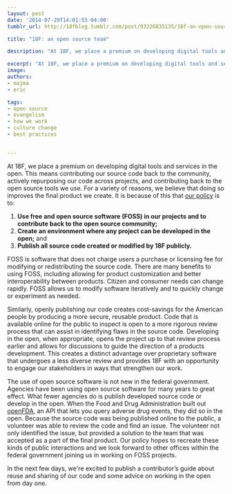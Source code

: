 ```yaml
---
layout: post
date: '2014-07-29T14:01:55-04:00'
tumblr_url: http://18fblog.tumblr.com/post/93226835135/18f-an-open-source-team

title: "18F: an open source team"

description: "At 18F, we place a premium on developing digital tools and services in the open. This means contributing our source code back to the community, actively repurposing our code across projects, and contributing back to the open source tools we use. For a variety of reasons, we believe that doing so improves the final product we create."

excerpt: "At 18F, we place a premium on developing digital tools and services in the open. This means contributing our source code back to the community, actively repurposing our code across projects, and contributing back to the open source tools we use. For a variety of reasons, we believe that doing so improves the final product we create."
image: 
authors:
- majma
- eric

tags:
- open source
- evangelism
- how we work
- culture change
- best practices


---
```

At 18F, we place a premium on developing digital tools and services in
the open. This means contributing our source code back to the community,
actively repurposing our code across projects, and contributing back to
the open source tools we use. For a variety of reasons, we believe that
doing so improves the final product we create. It is because of this
that [our
policy](https://github.com/18F/open-source-policy/blob/master/policy.md)
is to:

1.  **Use free and open source software (FOSS) in our projects and to
    contribute back to the open source community;**
2.  **Create an environment where any project can be developed in the
    open;** and
3.  **Publish all source code created or modified by 18F publicly.**

FOSS is software that does not charge users a purchase or licensing fee
for modifying or redistributing the source code. There are many benefits
to using FOSS, including allowing for product customization and better
interoperability between products. Citizen and consumer needs can change
rapidly. FOSS allows us to modify software iteratively and to quickly
change or experiment as needed.

Similarly, openly publishing our code creates cost-savings for the
American people by producing a more secure, reusable product. Code that
is available online for the public to inspect is open to a more rigorous
review process that can assist in identifying flaws in the source code.
Developing in the open, when appropriate, opens the project up to that
review process earlier and allows for discussions to guide the direction
of a products development. This creates a distinct advantage over
proprietary software that undergoes a less diverse review and provides
18F with an opportunity to engage our stakeholders in ways that
strengthen our work.

The use of open source software is not new in the federal government.
Agencies have been using open source software for many years to great
effect. What fewer agencies do is publish developed source code or
develop in the open. When the Food and Drug Administration built out
[openFDA](https://open.fda.gov), an API that lets you query adverse drug
events, they did so in the open. Because the source code was being
published online to the public, a volunteer was able to review the code
and find an issue. The volunteer not only identified the issue, but
provided a solution to the team that was accepted as a part of the final
product. Our policy hopes to recreate these kinds of public interactions
and we look forward to other offices within the federal government
joining us in working on FOSS projects.

In the next few days, we're excited to publish a contributor’s guide
about reuse and sharing of our code and some advice on working in the
open from day one.
